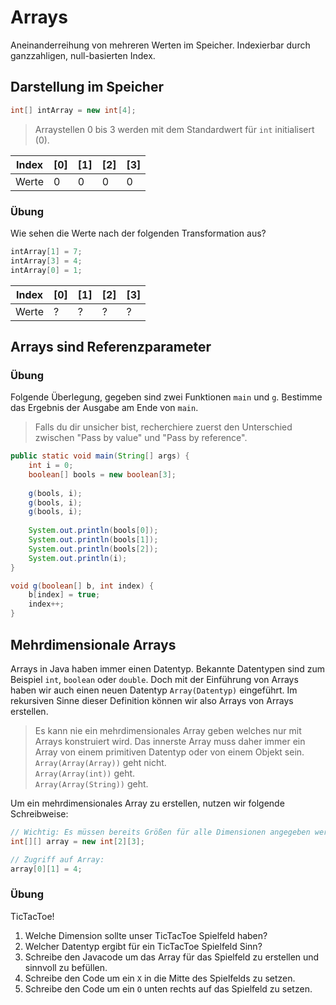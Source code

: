# Arrays

Aneinanderreihung von mehreren Werten im Speicher. Indexierbar durch ganzzahligen, null-basierten Index.

## Darstellung im Speicher

```java
int[] intArray = new int[4];
```

> Arraystellen 0 bis 3 werden mit dem Standardwert für `int` initialisert (0).

| Index | [0] | [1] | [2] | [3] |
|-------|-----|-----|-----|-----|
| Werte | 0   | 0   | 0   | 0   |

### Übung

Wie sehen die Werte nach der folgenden Transformation aus?

```java
intArray[1] = 7;
intArray[3] = 4;
intArray[0] = 1;
```

| Index | [0] | [1] | [2] | [3] |
|-------|-----|-----|-----|-----|
| Werte | ?   | ?   | ?   | ?   |

## Arrays sind Referenzparameter

### Übung

Folgende Überlegung, gegeben sind zwei Funktionen `main` und `g`. Bestimme das Ergebnis der Ausgabe am Ende von `main`.

> Falls du dir unsicher bist, recherchiere zuerst den Unterschied zwischen "Pass by value" und "Pass by reference".

```java
public static void main(String[] args) {
    int i = 0;
    boolean[] bools = new boolean[3];
    
    g(bools, i);
    g(bools, i);
    g(bools, i);
    
    System.out.println(bools[0]);
    System.out.println(bools[1]);
    System.out.println(bools[2]);
    System.out.println(i);
}

void g(boolean[] b, int index) {
    b[index] = true;
    index++;
}
```

## Mehrdimensionale Arrays

Arrays in Java haben immer einen Datentyp. Bekannte Datentypen sind zum Beispiel `int`, `boolean` oder `double`. Doch
mit der Einführung von Arrays haben wir auch einen neuen Datentyp `Array(Datentyp)` eingeführt.
Im rekursiven Sinne dieser Definition können wir also Arrays von Arrays erstellen.

> Es kann nie ein mehrdimensionales Array geben welches nur mit Arrays konstruiert wird. Das innerste Array muss daher
> immer ein Array von einem primitiven Datentyp oder von einem Objekt sein.<br/>
> `Array(Array(Array))` geht nicht.<br/>
> `Array(Array(int))` geht.<br/>
> `Array(Array(String))` geht.

Um ein mehrdimensionales Array zu erstellen, nutzen wir folgende Schreibweise:

```java
// Wichtig: Es müssen bereits Größen für alle Dimensionen angegeben werden!
int[][] array = new int[2][3];

// Zugriff auf Array:
array[0][1] = 4;
```

### Übung

TicTacToe!

1. Welche Dimension sollte unser TicTacToe Spielfeld haben?
2. Welcher Datentyp ergibt für ein TicTacToe Spielfeld Sinn?
3. Schreibe den Javacode um das Array für das Spielfeld zu erstellen und sinnvoll zu befüllen.
4. Schreibe den Code um ein `X` in die Mitte des Spielfelds zu setzen.
5. Schreibe den Code um ein `O` unten rechts auf das Spielfeld zu setzen.

